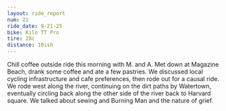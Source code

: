 ```yaml
---
layout: ride_report
num: 21
ride_date: 9-21-25
bike: Kilo TT Pro
tire: 28c
distance: 10ish
---
```


Chill coffee outside ride this morning with M. and A. Met down at Magazine Beach, drank some coffee and ate a few pastries. We discussed local cycling infrastructure and cafe preferences, then rode out for a causal ride. We rode west along the river, continuing on the dirt paths by Watertown, eventually circling back along the other side of the river back to Harvard square. We talked about sewing and Burning Man and the nature of grief.